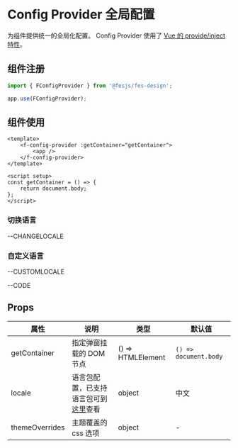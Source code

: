 # Config Provider 全局配置

为组件提供统一的全局化配置。
Config Provider 使用了 [Vue 的 provide/inject 特性](https://v3.vuejs.org/guide/composition-api-provide-inject.html#using-provide)。

## 组件注册

```js
import { FConfigProvider } from '@fesjs/fes-design';

app.use(FConfigProvider);
```

## 组件使用

```vue
<template>
    <f-config-provider :getContainer="getContainer">
        <app />
    </f-config-provider>
</template>

<script setup>
const getContainer = () => {
    return document.body;
};
</script>
```

### 切换语言

--CHANGELOCALE

### 自定义语言

--CUSTOMLOCALE

--CODE

## Props

| 属性           | 说明                                                                                                             | 类型              | 默认值                |
| -------------- | ---------------------------------------------------------------------------------------------------------------- | ----------------- | --------------------- |
| getContainer   | 指定弹窗挂载的 DOM 节点                                                                                          | () => HTMLElement | `() => document.body` |
| locale         | 语言包配置，已支持语言包可到[这里](https://github.com/WeBankFinTech/fes-design/tree/main/components/locales)查看 | object            | 中文                  |
| themeOverrides | 主题覆盖的 css 选项                                                                                              | object            | -                     |

